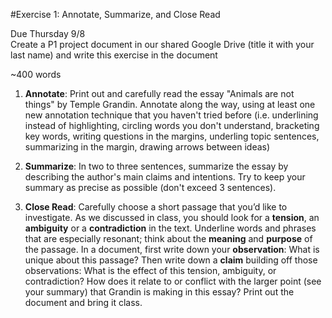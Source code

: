 #Exercise 1: Annotate, Summarize, and Close Read

Due Thursday 9/8  
Create a P1 project document in our shared Google Drive (title it with your last name) and write this exercise in the document

~400 words

1. **Annotate**: Print out and carefully read the essay "Animals are not things" by Temple Grandin. Annotate along the way, using at least one new annotation technique that you haven't tried before (i.e. underlining instead of highlighting, circling words you don't understand, bracketing key words, writing questions in the margins, underling topic sentences, summarizing in the margin, drawing arrows between ideas)

1. **Summarize**: In two to three sentences, summarize the essay by describing the author's main claims and intentions. Try to keep your summary as precise as possible (don't exceed 3 sentences).

1. **Close Read**: Carefully choose a short passage that you’d like to investigate. As we discussed in class, you should look for a __tension__, an __ambiguity__ or a __contradiction__ in the text. Underline words and phrases that are especially resonant; think about the __meaning__ and __purpose__ of the passage. In a document, first write down your **observation**: What is unique about this passage? Then write down a **claim** building off those observations: What is the effect of this tension, ambiguity, or contradiction? How does it relate to or conflict with the larger point (see your summary) that Grandin is making in this essay? Print out the document and bring it class.
